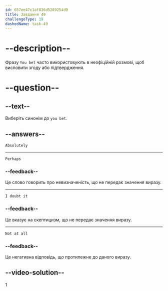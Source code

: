 ```yaml
---
id: 657ee47c1af836d5289254d9
title: Завдання 49
challengeType: 19
dashedName: task-49
---
```


# --description--

Фразу `You bet` часто використовують в неофіційній розмові, щоб висловити згоду або підтвердження.

# --question--

## --text--

Виберіть синонім до `you bet`.

## --answers--

`Absolutely`

---

`Perhaps`

### --feedback--

Це слово говорить про невизначеність, що не передає значення виразу.

---

`I doubt it`

### --feedback--

Це вказує на скептицизм, що не передає значення виразу.

---

`Not at all`

### --feedback--

Це негативна відповідь, що протилежне до даного виразу.

## --video-solution--

1
